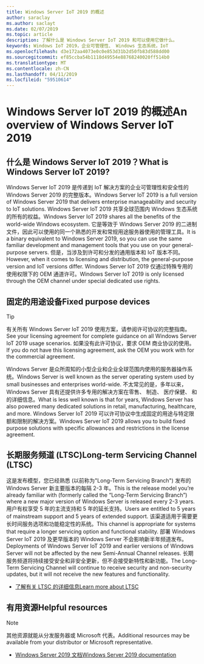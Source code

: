 ```yaml
---
title: Windows Server IoT 2019 的概述
author: saraclay
ms.author: saclayt
ms.date: 02/07/2019
ms.topic: article
description: 了解什么是 Windows Server IoT 2019 和可以使用它做什么。
keywords: Windows IoT 2019，企业可管理性、 Windows 生态系统，IoT
ms.openlocfilehash: d3e172aa4073e0c0e853d31b2d50fb83d588dd00
ms.sourcegitcommit: ef85ccba54b1118d49554e88768240020ff514b0
ms.translationtype: MT
ms.contentlocale: zh-CN
ms.lasthandoff: 04/11/2019
ms.locfileid: "59510614"
---
```

# <a name="an-overview-of-windows-server-iot-2019"></a><span data-ttu-id="43d1a-104">Windows Server IoT 2019 的概述</span><span class="sxs-lookup"><span data-stu-id="43d1a-104">An overview of Windows Server IoT 2019</span></span>

## <a name="what-is-windows-server-iot-2019"></a><span data-ttu-id="43d1a-105">什么是 Windows Server IoT 2019？</span><span class="sxs-lookup"><span data-stu-id="43d1a-105">What is Windows Server IoT 2019?</span></span>
<span data-ttu-id="43d1a-106">Windows Server IoT 2019 是传递到 IoT 解决方案的企业可管理性和安全性的 Windows Server 2019 的完整版本。</span><span class="sxs-lookup"><span data-stu-id="43d1a-106">Windows Server IoT 2019 is a full version of Windows Server 2019 that delivers enterprise manageability and security to IoT solutions.</span></span> <span data-ttu-id="43d1a-107">Windows Server IoT 2019 共享全球范围内 Windows 生态系统的所有的权益。</span><span class="sxs-lookup"><span data-stu-id="43d1a-107">Windows Server IoT 2019 shares all the benefits of the world-wide Windows ecosystem.</span></span> <span data-ttu-id="43d1a-108">它是等效于 Windows Server 2019 的二进制文件，因此可以使用的同一个熟悉的开发和常规用途服务器使用的管理工具。</span><span class="sxs-lookup"><span data-stu-id="43d1a-108">It is a binary equivalent to Windows Server 2019, so you can use the same familiar development and management tools that you use on your general-purpose servers.</span></span> <span data-ttu-id="43d1a-109">但是，当涉及到许可和分发的通用版本和 IoT 版本不同。</span><span class="sxs-lookup"><span data-stu-id="43d1a-109">However, when it comes to licensing and distribution, the general-purpose version and IoT versions differ.</span></span>  <span data-ttu-id="43d1a-110">Windows Server IoT 2019 仅通过特殊专用的使用权限下的 OEM 通道许可。</span><span class="sxs-lookup"><span data-stu-id="43d1a-110">Windows Server IoT 2019 is only licensed through the OEM channel under special dedicated use rights.</span></span>

## <a name="fixed-purpose-devices"></a><span data-ttu-id="43d1a-111">固定的用途设备</span><span class="sxs-lookup"><span data-stu-id="43d1a-111">Fixed purpose devices</span></span> 

> [!TIP]
> <span data-ttu-id="43d1a-112">有关所有 Windows Server IoT 2019 使用方案，请参阅许可协议的完整指南。</span><span class="sxs-lookup"><span data-stu-id="43d1a-112">See your licensing agreement for complete guidance on all Windows Server IoT 2019 usage scenarios.</span></span> <span data-ttu-id="43d1a-113">如果没有此许可协议，要求 OEM 商业协议的使用。</span><span class="sxs-lookup"><span data-stu-id="43d1a-113">If you do not have this licensing agreement, ask the OEM you work with for the commercial agreement.</span></span>

<span data-ttu-id="43d1a-114">Windows Server 是众所周知的小型企业和企业全球范围内使用的服务器操作系统。</span><span class="sxs-lookup"><span data-stu-id="43d1a-114">Windows Server is well known as the server operating system used by small businesses and enterprises world-wide.</span></span> <span data-ttu-id="43d1a-115">不太常见的是，多年以来，Windows Server 具有还提供许多专用的解决方案在零售、 制造、 医疗保健、 和的详细信息。</span><span class="sxs-lookup"><span data-stu-id="43d1a-115">What is less well known is that for years, Windows Server has also powered many dedicated solutions in retail, manufacturing, healthcare, and more.</span></span> <span data-ttu-id="43d1a-116">Windows Server IoT 2019 可以许可协议中生成固定的用途与特定限额和限制的解决方案。</span><span class="sxs-lookup"><span data-stu-id="43d1a-116">Windows Server IoT 2019 allows you to build fixed purpose solutions with specific allowances and restrictions in the license agreement.</span></span>

## <a name="long-term-servicing-channel-ltsc"></a><span data-ttu-id="43d1a-117">长期服务频道 (LTSC)</span><span class="sxs-lookup"><span data-stu-id="43d1a-117">Long-term Servicing Channel (LTSC)</span></span>

<span data-ttu-id="43d1a-118">这是发布模型，您已经熟悉 (以前称为"Long-Term Servicing Branch") 发布的 Windows Server 新主要版本的每隔 2-3 年。</span><span class="sxs-lookup"><span data-stu-id="43d1a-118">This is the release model you’re already familiar with (formerly called the “Long-Term Servicing Branch”) where a new major version of Windows Server is released every 2-3 years.</span></span> <span data-ttu-id="43d1a-119">用户有权享受 5 年的主流支持和 5 年的延长支持。</span><span class="sxs-lookup"><span data-stu-id="43d1a-119">Users are entitled to 5 years of mainstream support and 5 years of extended support.</span></span> <span data-ttu-id="43d1a-120">该渠道适用于需要更长时间服务选项和功能稳定性的系统。</span><span class="sxs-lookup"><span data-stu-id="43d1a-120">This channel is appropriate for systems that require a longer servicing option and functional stability.</span></span> <span data-ttu-id="43d1a-121">部署 Windows Server IoT 2019 及更早版本的 Windows Server 不会影响新半年频道发布。</span><span class="sxs-lookup"><span data-stu-id="43d1a-121">Deployments of Windows Server IoT 2019 and earlier versions of Windows Server will not be affected by the new Semi-Annual Channel releases.</span></span> <span data-ttu-id="43d1a-122">长期服务频道将持续接受安全和非安全更新，但不会接受新特性和新功能。</span><span class="sxs-lookup"><span data-stu-id="43d1a-122">The Long-Term Servicing Channel will continue to receive security and non-security updates, but it will not receive the new features and functionality.</span></span>

* [<span data-ttu-id="43d1a-123">了解有关 LTSC 的详细信息</span><span class="sxs-lookup"><span data-stu-id="43d1a-123">Learn more about LTSC</span></span>](https://docs.microsoft.com/en-us/windows-server/get-started-19/servicing-channels-19#long-term-servicing-channel-ltsc)

## <a name="helpful-resources"></a><span data-ttu-id="43d1a-124">有用资源</span><span class="sxs-lookup"><span data-stu-id="43d1a-124">Helpful resources</span></span>
> [!NOTE]
> <span data-ttu-id="43d1a-125">其他资源就能从分发服务器或 Microsoft 代表。</span><span class="sxs-lookup"><span data-stu-id="43d1a-125">Additional resources may be available from your distributor or Microsoft representative.</span></span>

* [<span data-ttu-id="43d1a-126">Windows Server 2019 文档</span><span class="sxs-lookup"><span data-stu-id="43d1a-126">Windows Server 2019 documentation</span></span>](https://docs.microsoft.com/en-us/windows-server/index)
